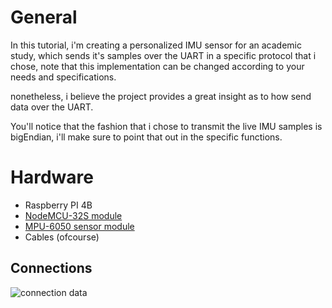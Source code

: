 # General
In this tutorial, i'm creating a personalized IMU sensor for an academic study, which sends it's samples over the UART
in a specific protocol that i chose, note that this implementation can be changed according to your needs and specifications.

nonetheless, i believe the project provides a great insight as to how send data over the UART.

You'll notice that the fashion that i chose to transmit the live IMU samples is bigEndian, i'll make sure to point that out
in the specific functions.

# Hardware
- Raspberry PI 4B
- [NodeMCU-32S module](https://www.amazon.com/HiLetgo-Internet-Development-Wireless-Micropython/dp/B081CSJV2V/ref=sr_1_1_sspa?crid=1O40H1IT35KNV&keywords=NodeMCU-32S+module&qid=1666180772&qu=eyJxc2MiOiIxLjk1IiwicXNhIjoiMC4wMCIsInFzcCI6IjAuMDAifQ%3D%3D&sprefix=mpu+6050%2Caps%2C708&sr=8-1-spons&psc=1)
- [MPU-6050 sensor module](https://www.amazon.com/GalaxyElec-MPU-6050-MPU6050-sensors-Accelerometer/dp/B082HTG558/ref=sr_1_2?crid=25MVDU2UEUCRO&keywords=MPU+6050&qid=1666180592&qu=eyJxc2MiOiIyLjc3IiwicXNhIjoiMi45NSIsInFzcCI6IjIuODQifQ%3D%3D&sprefix=mpu+6050%2Caps%2C269&sr=8-2)
- Cables (ofcourse)

## Connections

<img src="/ESP32-MPU6050-Sensor/assets/connections.png" alt="connection data">
